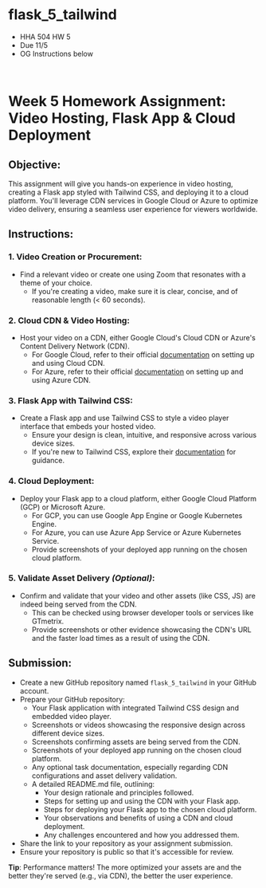 # flask_5_tailwind
* HHA 504 HW 5
* Due 11/5
* OG Instructions below

<br>

# **Week 5 Homework Assignment: Video Hosting, Flask App & Cloud Deployment**

## **Objective**:
This assignment will give you hands-on experience in video hosting, creating a Flask app styled with Tailwind CSS, and deploying it to a cloud platform. You'll leverage CDN services in Google Cloud or Azure to optimize video delivery, ensuring a seamless user experience for viewers worldwide.

## **Instructions**:

### **1. Video Creation or Procurement**:
- Find a relevant video or create one using Zoom that resonates with a theme of your choice.
  - If you're creating a video, make sure it is clear, concise, and of reasonable length (< 60 seconds).

### **2. Cloud CDN & Video Hosting**:
- Host your video on a CDN, either Google Cloud's Cloud CDN or Azure's Content Delivery Network (CDN).
  - For Google Cloud, refer to their official [documentation](https://cloud.google.com/cdn) on setting up and using Cloud CDN.
  - For Azure, refer to their official [documentation](https://docs.microsoft.com/en-us/azure/cdn/cdn-overview) on setting up and using Azure CDN.

### **3. Flask App with Tailwind CSS**:
- Create a Flask app and use Tailwind CSS to style a video player interface that embeds your hosted video.
  - Ensure your design is clean, intuitive, and responsive across various device sizes.
  - If you're new to Tailwind CSS, explore their [documentation](https://tailwindcss.com/docs) for guidance.

### **4. Cloud Deployment**:
- Deploy your Flask app to a cloud platform, either Google Cloud Platform (GCP) or Microsoft Azure.
  - For GCP, you can use Google App Engine or Google Kubernetes Engine.
  - For Azure, you can use Azure App Service or Azure Kubernetes Service.
  - Provide screenshots of your deployed app running on the chosen cloud platform.

### **5. Validate Asset Delivery** *(Optional)*:
- Confirm and validate that your video and other assets (like CSS, JS) are indeed being served from the CDN.
  - This can be checked using browser developer tools or services like GTmetrix.
  - Provide screenshots or other evidence showcasing the CDN's URL and the faster load times as a result of using the CDN.

## **Submission**:
- Create a new GitHub repository named `flask_5_tailwind` in your GitHub account.
- Prepare your GitHub repository:
  - Your Flask application with integrated Tailwind CSS design and embedded video player.
  - Screenshots or videos showcasing the responsive design across different device sizes.
  - Screenshots confirming assets are being served from the CDN.
  - Screenshots of your deployed app running on the chosen cloud platform.
  - Any optional task documentation, especially regarding CDN configurations and asset delivery validation.
  - A detailed README.md file, outlining:
    - Your design rationale and principles followed.
    - Steps for setting up and using the CDN with your Flask app.
    - Steps for deploying your Flask app to the chosen cloud platform.
    - Your observations and benefits of using a CDN and cloud deployment.
    - Any challenges encountered and how you addressed them.
- Share the link to your repository as your assignment submission.
- Ensure your repository is public so that it's accessible for review.

**Tip**: Performance matters! The more optimized your assets are and the better they're served (e.g., via CDN), the better the user experience.
